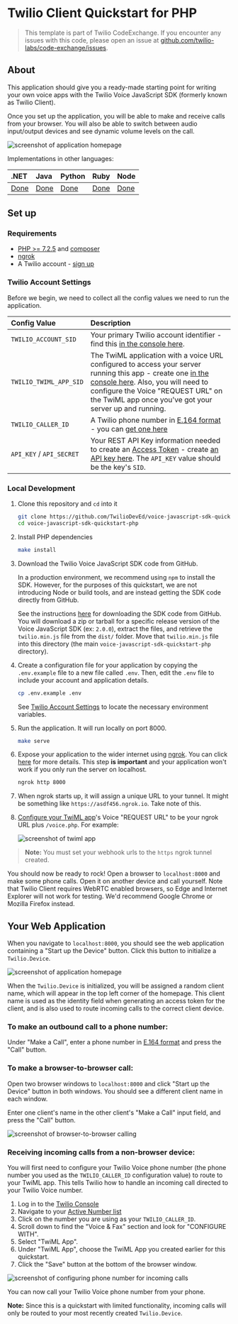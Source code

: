 
# Twilio Client Quickstart for PHP


> This template is part of Twilio CodeExchange. If you encounter any issues with this code, please open an issue at [github.com/twilio-labs/code-exchange/issues](https://github.com/twilio-labs/code-exchange/issues).

## About

This application should give you a ready-made starting point for writing your own voice apps with the Twilio Voice JavaScript SDK (formerly known as Twilio Client).

Once you set up the application, you will be able to make and receive calls from your browser. You will also be able to switch between audio input/output devices and see dynamic volume levels on the call.

![screenshot of application homepage](./screenshots/Homepage.png)

Implementations in other languages:

| .NET | Java | Python | Ruby | Node |
| :--- | :--- | :----- | :-- | :--- |
| [Done](https://github.com/TwilioDevEd/voice-javascript-sdk-quickstart-csharp)  | [Done](https://github.com/TwilioDevEd/voice-javascript-sdk-quickstart-java)  | [Done](https://github.com/TwilioDevEd/voice-javascript-sdk-quickstart-python)  | [Done](https://github.com/TwilioDevEd/voice-javascript-sdk-quickstart-ruby) | [Done](https://github.com/TwilioDevEd/voice-javascript-sdk-quickstart-node)  |

## Set up

### Requirements

- [PHP >= 7.2.5](https://www.php.net/) and [composer](https://getcomposer.org/)
- [ngrok](https://ngrok.com/download)
- A Twilio account - [sign up](https://www.twilio.com/try-twilio)

### Twilio Account Settings

Before we begin, we need to collect all the config values we need to run the application.

| Config Value  | Description |
| :-------------  |:------------- |
`TWILIO_ACCOUNT_SID` | Your primary Twilio account identifier - find this [in the console here](https://www.twilio.com/console).
`TWILIO_TWIML_APP_SID` | The TwiML application with a voice URL configured to access your server running this app - create one [in the console here](https://www.twilio.com/console/voice/twiml/apps). Also, you will need to configure the Voice "REQUEST URL" on the TwiML app once you've got your server up and running.
`TWILIO_CALLER_ID` | A Twilio phone number in [E.164 format](https://www.twilio.com/docs/glossary/what-e164) - you can [get one here](https://www.twilio.com/console/phone-numbers/incoming)
`API_KEY` / `API_SECRET` | Your REST API Key information needed to create an [Access Token](https://www.twilio.com/docs/iam/access-tokens) - create [an API key here](https://www.twilio.com/console/project/api-keys). The `API_KEY` value should be the key's `SID`.

### Local Development

1. Clone this repository and `cd` into it

    ```bash
   git clone https://github.com/TwilioDevEd/voice-javascript-sdk-quickstart-php.git
   cd voice-javascript-sdk-quickstart-php
    ```

1. Install PHP dependencies

    ```bash
    make install
    ```

1. Download the Twilio Voice JavaScript SDK code from GitHub.

   In a production environment, we recommend using `npm` to install the SDK. However, for the purposes of this quickstart,
   we are not introducing Node or build tools, and are instead getting the SDK code directly from GitHub.

   See the instructions [here](https://github.com/twilio/twilio-voice.js#github) for downloading the SDK code from GitHub.
   You will download a zip or tarball for a specific release version of the Voice JavaScript SDK (ex: `2.0.0`), extract the
   files, and retrieve the `twilio.min.js` file from the `dist/` folder. Move that `twilio.min.js` file into this directory (the main `voice-javascript-sdk-quickstart-php` directory).

1. Create a configuration file for your application by copying the `.env.example` file to a new file called `.env`. Then, edit the `.env` file to include your account and application details.

   ```bash
   cp .env.example .env
   ```

   See [Twilio Account Settings](#twilio-account-settings) to locate the necessary environment variables.

1. Run the application. It will run locally on port 8000.

    ```bash
    make serve
    ```

1. Expose your application to the wider internet using [ngrok](https://ngrok.com/download). You can click [here](https://www.twilio.com/blog/2015/09/6-awesome-reasons-to-use-ngrok-when-testing-webhooks.html) for more details. This step **is important** and your application won't work if you only run the server on localhost.

   ```bash
   ngrok http 8000
   ```

1. When ngrok starts up, it will assign a unique URL to your tunnel. It might be something like `https://asdf456.ngrok.io`. Take note of this.

1. [Configure your TwiML app](https://www.twilio.com/console/voice/twiml/apps)'s Voice "REQUEST URL" to be your ngrok URL plus `/voice.php`. For example:

    ![screenshot of twiml app](./screenshots/UpdateRequestURLPHP.png)

> **Note:** You must set your webhook urls to the `https` ngrok tunnel created.

You should now be ready to rock! Open a browser to `localhost:8000` and make some phone calls. Open it on another device and call yourself. Note that Twilio Client requires WebRTC enabled browsers, so Edge and Internet Explorer will not work for testing. We'd recommend Google Chrome or Mozilla Firefox instead.

## Your Web Application

When you navigate to `localhost:8000`, you should see the web application containing a "Start up the Device" button. Click this button to initialize a `Twilio.Device`.

![screenshot of application homepage](./screenshots/InitializeDevice.png)

When the `Twilio.Device` is initialized, you will be assigned a random client name, which will appear in the top left corner of the homepage.
This client name is used as the identity field when generating an access token for the client, and is also used to route incoming calls to the correct client device.

### To make an outbound call to a phone number:

Under "Make a Call", enter a phone number in [E.164 format](https://www.twilio.com/docs/glossary/what-e164) and press the "Call" button.

### To make a browser-to-browser call:

Open two browser windows to `localhost:8000` and click "Start up the Device" button in both windows. You should see a different client name in each window.

Enter one client's name in the other client's "Make a Call" input field, and press the "Call" button.

![screenshot of browser-to-browser calling](./screenshots/BrowserToBrowserCall.png)

### Receiving incoming calls from a non-browser device:

You will first need to configure your Twilio Voice phone number (the phone number you used as the `TWILIO_CALLER_ID` configuration value) to route to your TwiML app. This tells Twilio how to handle an incoming call directed to your Twilio Voice number.

1. Log in to the [Twilio Console](https://www.twilio.com/console)
2. Navigate to your [Active Number list](https://www.twilio.com/console/phone-numbers/incoming)
3. Click on the number you are using as your `TWILIO_CALLER_ID`.
4. Scroll down to find the "Voice & Fax" section and look for "CONFIGURE WITH".
5. Select "TwiML App".
6. Under "TwiML App", choose the TwiML App you created earlier for this quickstart.
7. Click the "Save" button at the bottom of the browser window.

![screenshot of configuring phone number for incoming calls](./screenshots/ConfigurePhoneNumberWithTwiMLApps.png)

You can now call your Twilio Voice phone number from your phone.

**Note:** Since this is a quickstart with limited functionality, incoming calls will only be routed to your most recently created `Twilio.Device`.
